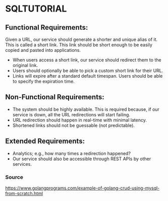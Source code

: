 # SQLTUTORIAL


## Functional Requirements:

Given a URL, our service should generate a shorter and unique alias of it. This is called a short link. This link should be short enough to be easily copied and pasted into applications.
- When users access a short link, our service should redirect them to the original link.
- Users should optionally be able to pick a custom short link for their URL.
- Links will expire after a standard default timespan. Users should be able to specify the expiration time.

## Non-Functional Requirements:

- The system should be highly available. This is required because, if our service is down, all the URL redirections will start failing.
- URL redirection should happen in real-time with minimal latency.
- Shortened links should not be guessable (not predictable).

## Extended Requirements:

- Analytics; e.g., how many times a redirection happened?
- Our service should also be accessible through REST APIs by other services.


### Source
https://www.golangprograms.com/example-of-golang-crud-using-mysql-from-scratch.html
